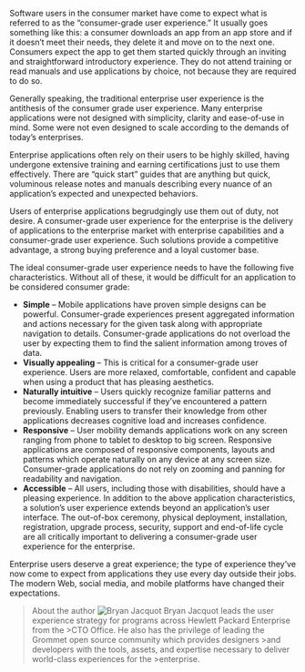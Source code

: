 Software users in the consumer market have come to expect what is referred to as the “consumer-grade user experience.” It usually goes something like this: a consumer downloads an app from an app store and if it doesn’t meet their needs, they delete it and move on to the next one. Consumers expect the app to get them started quickly through an inviting and straightforward introductory experience. They do not attend training or read manuals and use applications by choice, not because they are required to do so. 

Generally speaking, the traditional enterprise user experience is the antithesis of the consumer grade user experience. Many enterprise applications were not designed with simplicity, clarity and ease-of-use in mind. Some were not even designed to scale according to the demands of today’s enterprises.

Enterprise applications often rely on their users to be highly skilled, having undergone extensive training and earning certifications just to use them effectively. There are “quick start” guides that are anything but quick, voluminous release notes and manuals describing every nuance of an application’s expected and unexpected behaviors.

Users of enterprise applications begrudgingly use them out of duty, not desire. A consumer-grade user experience for the enterprise is the delivery of applications to the enterprise market with enterprise capabilities and a consumer-grade user experience. Such solutions provide a competitive advantage, a strong buying preference and a loyal customer base.

The ideal consumer-grade user experience needs to have the following five characteristics. Without all of these, it would be difficult for an application to be considered consumer grade:

 * **Simple** – Mobile applications have proven simple designs can be powerful. Consumer-grade experiences present aggregated information and actions necessary for the given task along with appropriate navigation to details. Consumer-grade applications do not overload the user by expecting them to find the salient information among troves of data.
 * **Visually appealing** – This is critical for a consumer-grade user experience. Users are more relaxed, comfortable, confident and capable when using a product that has pleasing aesthetics.
 * **Naturally intuitive** – Users quickly recognize familiar patterns and become immediately successful if they’ve encountered a pattern previously. Enabling users to transfer their knowledge from other applications decreases cognitive load and increases confidence.
 * **Responsive** – User mobility demands applications work on any screen ranging from phone to tablet to desktop to big screen. Responsive applications are composed of responsive components, layouts and patterns which operate naturally on any device at any screen size. Consumer-grade applications do not rely on zooming and panning for readability and navigation.
 * **Accessible** – All users, including those with disabilities, should have a pleasing experience.
In addition to the above application characteristics, a solution’s user experience extends beyond an application’s user interface. The out-of-box ceremony, physical deployment, installation, registration, upgrade process, security, support and end-of-life cycle are all critically important to delivering a consumer-grade user experience for the enterprise.

Enterprise users deserve a great experience; the type of experience they’ve now come to expect from applications they use every day outside their jobs. The modern Web, social media, and mobile platforms have changed their expectations.

>About the author
>![Bryan Jacquot](BryanJacquot_square.jpg)
>Bryan Jacquot leads the user experience strategy for programs across Hewlett Packard Enterprise from the >CTO Office. He also has the privilege of leading the Grommet open source community which provides designers >and developers with the tools, assets, and expertise necessary to deliver world-class experiences for the >enterprise.